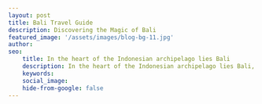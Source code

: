 ```yaml
---
layout: post
title: Bali Travel Guide
description: Discovering the Magic of Bali
featured_image: '/assets/images/blog-bg-11.jpg'
author: 
seo: 
    title: In the heart of the Indonesian archipelago lies Bali
    description: In the heart of the Indonesian archipelago lies Bali, a canvas painted with the hues of paradise. Enchanting and mystical
    keywords: 
    social_image: 
    hide-from-google: false
---
```



